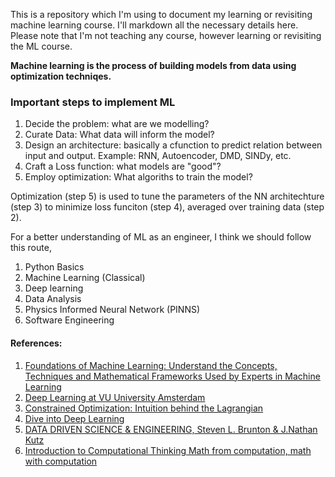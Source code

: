 This is a repository which I'm using to document my learning or revisiting machine learning course. I'll markdown all the necessary details here. Please note that I'm not teaching any course, however learning or revisiting the ML course.

__Machine learning is the process of building models from data using optimization techniqes.__

### Important steps to implement ML 

1. Decide the problem: what are we modelling?
2. Curate Data: What data will inform the model?
3. Design an architecture: basically a cfunction to predict relation between input and output. Example: RNN, Autoencoder, DMD, SINDy, etc.
4. Craft a Loss function: what models are "good"?
5. Employ optimization: What algoriths to train the model?

Optimization (step 5) is used to tune the parameters of the NN architechture (step 3) to minimize loss funciton (step 4), averaged over training data (step 2).

For a better understanding of ML as an engineer, I think we should follow this route,
1. Python Basics
2. Machine Learning (Classical)
3. Deep learning
4. Data Analysis
5. Physics Informed Neural Network (PINNS)
6. Software Engineering

#### References:
1. [Foundations of Machine Learning: Understand the Concepts, Techniques and Mathematical Frameworks Used by Experts in Machine Learning](https://bloomberg.github.io/foml/#about)
2. [Deep Learning at VU University Amsterdam](https://dlvu.github.io/)
3. [Constrained Optimization: Intuition behind the Lagrangian](https://www.youtube.com/watch?v=GR4ff0dTLTw)
4. [Dive into Deep Learning](https://d2l.ai/index.html)
5. [DATA DRIVEN SCIENCE & ENGINEERING, Steven L. Brunton & J.Nathan Kutz](https://databookuw.com/)
6. [Introduction to Computational Thinking Math from computation, math with computation](https://computationalthinking.mit.edu/Spring21/syllabus/)
